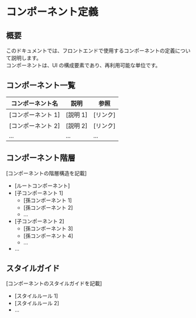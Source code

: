 # コンポーネント定義

## 概要

このドキュメントでは、フロントエンドで使用するコンポーネントの定義について説明します。  
コンポーネントは、UI の構成要素であり、再利用可能な単位です。

## コンポーネント一覧

| コンポーネント名   | 説明     | 参照     |
| ------------------ | -------- | -------- |
| [コンポーネント 1] | [説明 1] | [リンク] |
| [コンポーネント 2] | [説明 2] | [リンク] |
| ...                | ...      | ...      |

## コンポーネント階層

[コンポーネントの階層構造を記載]

- [ルートコンポーネント]
- [子コンポーネント 1]
  - [孫コンポーネント 1]
  - [孫コンポーネント 2]
  - ...
- [子コンポーネント 2]
  - [孫コンポーネント 3]
  - [孫コンポーネント 4]
  - ...
- ...

## スタイルガイド

[コンポーネントのスタイルガイドを記載]

- [スタイルルール 1]
- [スタイルルール 2]
- ...

